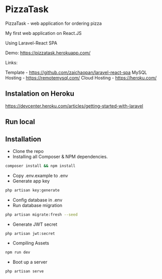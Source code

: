 # PizzaTask

PizzaTask - web application for ordering pizza

My first web application on React.JS

Using Laravel-React SPA

Demo: https://pizzatask.herokuapp.com/

Links:

Template -  https://github.com/zaichaopan/laravel-react-spa
MySQL Hosting - https://remotemysql.com/
Cloud Hosting - https://heroku.com/

## Instalation on Heroku

https://devcenter.heroku.com/articles/getting-started-with-laravel

## Run local

## Installation

- Clone the repo
- Installing all Composer & NPM dependencies.

```bash
composer install && npm install
```

- Copy .env.example to .env
- Generate app key

```bash
php artisan key:generate
```

- Config database in .env
- Run database migration

```bash
php artisan migrate:fresh --seed
```

- Generate JWT secret

```bash
php artisan jwt:secret
```

- Compiling Assets

```bash
npm run dev
```

- Boot up a server

```bash
php artisan serve
```